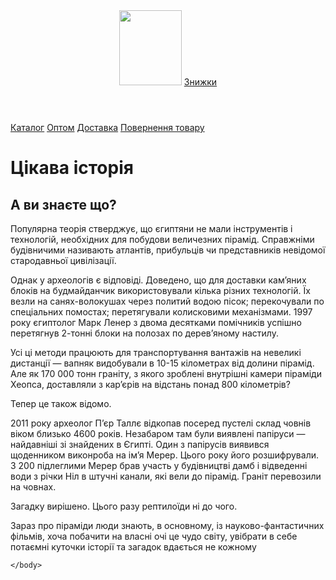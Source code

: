 <html>
    <head>
        <title>kavemarket</title>
        <link rel="stylesheet" href="style.css">
    </head>
    <body>
        <header>
            <img src="https://encrypted-tbn0.gstatic.com/images?q=tbn:ANd9GcSEIaP0JdkIL5EWTJ-ux8bNy37ASce2pB_1ZU6s2TAue_QVjCIWUQz0YEM&s"width="100px" height="120px"/>
            <a class="button" href="">Знижки</a>
        </header>
        <nav>
            <a class="nav-link" href="">Каталог</a>
            <a class="nav-link" href="">Оптом</a>
            <a class="nav-link" href="">Доставка</a>
            <a class="nav-link" href="">Повернення товару</a>
        </nav>
        <main>
            <h1>Цікава історія</h1>
            <section class="info">
                <article>
                     <h2>A ви знаєте що?</h2> 
                   <p> Популярна теорія стверджує, що єгиптяни не мали інструментів і технологій, необхідних для побудови величезних пірамід. Справжніми будівничими називають атлантів, прибульців чи представників невідомої стародавньої цивілізації.

Однак у археологів є відповіді. Доведено, що для доставки кам’яних блоків на будмайданчик використовували кілька різних технологій. Їх везли на санях-волокушах через политий водою пісок; перекочували по спеціальних помостах; перетягували колисковими механізмами. 1997 року єгиптолог Марк Ленер з двома десятками помічників успішно перетягнув 2-тонні блоки на полозах по дерев’яному настилу.

Усі ці методи працюють для транспортування вантажів на невеликі дистанції — вапняк видобували в 10-15 кілометрах від долини пірамід. Але як 170 000 тонн граніту, з якого зроблені внутрішні камери піраміди Хеопса, доставляли з кар’єрів на відстань понад 800 кілометрів?

Тепер це також відомо.

2011 року археолог П’єр Таллє відкопав посеред пустелі склад човнів віком близько 4600 років. Незабаром там були виявлені папіруси — найдавніші зі знайдених в Єгипті. Один з папірусів виявився щоденником виконроба на ім’я Мерер. Цього року його розшифрували. З 200 підлеглими Мерер брав участь у будівництві дамб і відведенні води з річки Ніл в штучні канали, які вели до пірамід. Граніт перевозили на човнах.

Загадку вирішено. Цього разу рептилоїди ні до чого. </p>
<p> Зараз про піраміди люди знають, в основному, із науково-фантастичних фільмів, хоча побачити на власні очі це чудо світу, увібрати в себе потаємні куточки історії та загадок вдається не кожному                               </p>
                </article>
                
                   
    </body>
</html>
